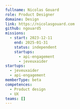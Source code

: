 ```yaml
---
fullname: Nicolas Gouard
role: Product Designer
domaine: Design
link: https://nicolasgouard.com
github: ngouard5
missions:
  - start: 2023-12-11
    end: 2025-01-31
    status: independent
    startups:
      - api-engagement
      - jeveuxaider
startups:
  - jeveuxaider
  - api-engagement
memberType: beta
competences:
  - Product design
  - UX
teams: []
---
```

